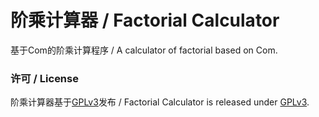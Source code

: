 # 阶乘计算器 / Factorial Calculator
基于Com的阶乘计算程序 / A calculator of factorial based on Com.

### 许可 / License
阶乘计算器基于[GPLv3](WinFormApp/LicenseInfo/GPLv3.txt)发布 / Factorial Calculator is released under [GPLv3](WinFormApp/LicenseInfo/GPLv3.txt).
